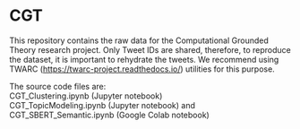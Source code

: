 # CGT
This repository contains the raw data for the Computational Grounded Theory research project. Only Tweet IDs are shared, therefore, to reproduce the dataset, it is important to rehydrate the tweets. We recommend using TWARC (https://twarc-project.readthedocs.io/) utilities for this purpose.

The source code files are:<br>
CGT_Clustering.ipynb (Jupyter notebook)<br>
CGT_TopicModeling.ipynb  (Jupyter notebook) and<br>
CGT_SBERT_Semantic.ipynb (Google Colab notebook)<br>
